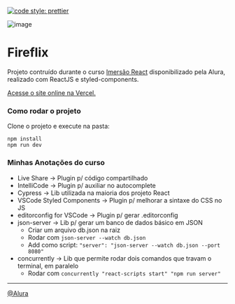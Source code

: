[![code style: prettier](https://img.shields.io/badge/code_style-prettier-ff69b4.svg?style=flat-square)](https://github.com/prettier/prettier)

![image](https://user-images.githubusercontent.com/17770639/112569326-bf71a500-8dc2-11eb-8121-4792e988b93b.png)

# Fireflix

Projeto contruído durante o curso [Imersão React](https://www.alura.com.br/imersao-react/) disponibilizado pela Alura, realizado com ReactJS e styled-components.

[Acesse o site online na Vercel.](https://fireflix.vercel.app/)

### Como rodar o projeto

Clone o projeto e execute na pasta:

```
npm install
npm run dev
```

### Minhas Anotações do curso

* Live Share -> Plugin p/ código compartilhado
* IntelliCode -> Plugin p/ auxiliar no autocomplete
* Cypress -> Lib utilizada na maioria dos projeto React
* VSCode Styled Components -> Plugin p/ melhorar a sintaxe do CSS no JS
* editorconfig for VSCode -> Plugin p/ gerar .editorconfig
* json-server -> Lib p/ gerar um banco de dados básico em JSON
    - Criar um arquivo db.json na raiz
    - Rodar com `json-server --watch db.json`
    - Add como script: `"server": "json-server --watch db.json --port 8080"`
* concurrently -> Lib que permite rodar dois comandos que travam o terminal, em paralelo
    - Rodar com `concurrently "react-scripts start" "npm run server"`
---
[@Alura](http://alura.com.br/)
